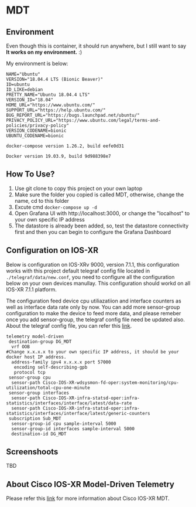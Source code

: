 # MDT

## Environment

Even though this is container, it should run anywhere, but I still want to say **It works on my environment.** :)

My environment is below:

```
NAME="Ubuntu"
VERSION="18.04.4 LTS (Bionic Beaver)"
ID=ubuntu
ID_LIKE=debian
PRETTY_NAME="Ubuntu 18.04.4 LTS"
VERSION_ID="18.04"
HOME_URL="https://www.ubuntu.com/"
SUPPORT_URL="https://help.ubuntu.com/"
BUG_REPORT_URL="https://bugs.launchpad.net/ubuntu/"
PRIVACY_POLICY_URL="https://www.ubuntu.com/legal/terms-and-policies/privacy-policy"
VERSION_CODENAME=bionic
UBUNTU_CODENAME=bionic

docker-compose version 1.26.2, build eefe0d31

Docker version 19.03.9, build 9d988398e7
```

## How To Use?

1. Use git clone to copy this project on your own laptop
2. Make sure the folder you copied is called MDT, otherwise, change the name, cd to this folder
3. Excute cmd `docker-compose up -d`
4. Open Grafana UI with  http://localhost:3000, or change the "localhost" to your own specific IP address
5. The datastore is already been added, so, test the datastore connectivity first and then you can begin to configure the Grafana Dashboard

## Configuration on IOS-XR

Below is configuration on IOS-XRv 9000, version 7.1.1, this configuration works with this project default telegraf config file located in `./telegraf/data/new.conf`, you need to configure all the configuration below on your own devices manullay. This configuration should workd on all IOS-XR 7.1.1 platform.

The configuration feed device cpu utiliazatiion and interface counters as well as interface data rate only by now. You can add more sensor-group configuration to make the device to feed more data, and please remeber once you add sensor-group, the telegraf config file need be updated also. About the telegraf config file, you can refer this [link](https://github.com/influxdata/telegraf/tree/master/plugins/inputs/cisco_telemetry_mdt).

```
telemetry model-driven
 destination-group DG_MDT
  vrf OOB
#Change x.x.x.x to your own specific IP address, it should be your docker host IP address.
  address-family ipv4 x.x.x.x port 57000  
   encoding self-describing-gpb
   protocol tcp
 sensor-group cpu
  sensor-path Cisco-IOS-XR-wdsysmon-fd-oper:system-monitoring/cpu-utilization/total-cpu-one-minute
 sensor-group interfaces
  sensor-path Cisco-IOS-XR-infra-statsd-oper:infra-statistics/interfaces/interface/latest/data-rate
  sensor-path Cisco-IOS-XR-infra-statsd-oper:infra-statistics/interfaces/interface/latest/generic-counters
 subscription Sub_MDT
  sensor-group-id cpu sample-interval 5000
  sensor-group-id interfaces sample-interval 5000
  destination-id DG_MDT
```

## Screenshoots

TBD

## About Cisco IOS-XR Model-Driven Telemetry

Please refer this [link](https://xrdocs.io/telemetry/) for more information about Cisco IOS-XR MDT.



